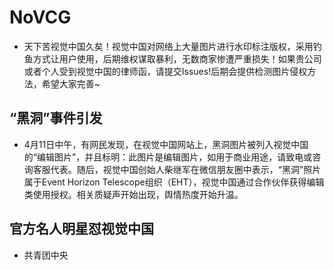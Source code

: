 NoVCG
=============
 
* 天下苦视觉中国久矣！视觉中国对网络上大量图片进行水印标注版权，采用钓鱼方式让用户使用，后期维权谋取暴利，无数商家惨遭严重损失！如果贵公司或者个人受到视觉中国的律师函，请提交Issues!后期会提供检测图片侵权方法，希望大家完善~


## “黑洞”事件引发

* 4月11日中午，有网民发现，在视觉中国网站上，黑洞图片被列入视觉中国的“编辑图片”，并且标明：此图片是编辑图片，如用于商业用途，请致电或咨询客服代表。随后，视觉中国创始人柴继军在微信朋友圈中表示，“黑洞”照片属于Event Horizon Telescope组织（EHT），视觉中国通过合作伙伴获得编辑类使用授权。相关质疑声开始出现，舆情热度开始升温。

## 官方名人明星怼视觉中国
  * 共青团中央  
  
 
